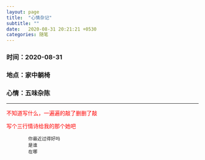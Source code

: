 ```yaml
---
layout: page
title:  "心情杂记"
subtitle: ""
date:   2020-08-31 20:21:21 +0530
categories: 随笔
---
```

### 时间：2020-08-31
### 地点：家中躺椅
### 心情：五味杂陈
---

  <p style="color:red">不知道写什么，一遍遍的敲了删删了敲</p>
  <p style="color:red">写个三行情诗给我的那个她吧</p>


            你最近过得好吗
            是谁
            在哪

           

<!-- Adding the glitch effect -->
<script> document.getElementsByTagName('body')[0].classList.add('glitch'); </script>